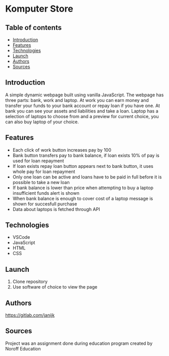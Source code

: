 # Komputer Store
## Table of contents
* [Introduction](#introduction)
* [Features](#features)
* [Technologies](#technologies)
* [Launch](#launch)
* [Authors](#authors)
* [Sources](#sources)

## Introduction
A simple dynamic webpage built using vanilla JavaScript. The webpage has three parts: bank, work and laptop. At work you
can earn money and transfer your funds to your bank account or repay loan if you have one. At bank you can see your assets and liabilities and take a loan. Laptop has a selection of laptops to choose from and a preview for current choice, you can also buy laptop of your choice.


## Features
- Each click of work button increases pay by 100
- Bank button transfers pay to bank balance, if loan exists 10% of pay is used for loan repayment
- If loan exists repay loan button appears next to bank button, it uses whole pay for loan repayment
- Only one loan can be active and loans have to be paid in full before it is possible to take a new loan
- If bank balance is lower than price when attempting to buy a laptop insufficient funds alert is shown
- When bank balance is enough to cover cost of a laptop message is shown for succesfull purchase
- Data about laptops is fetched through API

## Technologies
- VSCode
- JavaScript
- HTML
- CSS

## Launch
1. Clone repository
2. Use software of choice to view the page

## Authors
https://gitlab.com/janijk

## Sources
Project was an assignment done during education program created by Noroff Education